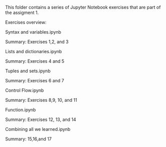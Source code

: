 This folder contains a series of Jupyter Notebook exercises that are part of the assigment 1. 


Exercises overview: 

Syntax and variables.ipynb

Summary: Exercises 1,2, and 3

Lists and dictionaries.ipynb

Summary: Exercises 4 and 5

Tuples and sets.ipynb

Summary: Exercises 6 and 7

Control Flow.ipynb

Summary: Exercises 8,9, 10, and 11

Function.ipynb

Summary: Exercises 12, 13, and 14

Combining all we learned.ipynb

Summary: 15,16,and 17
